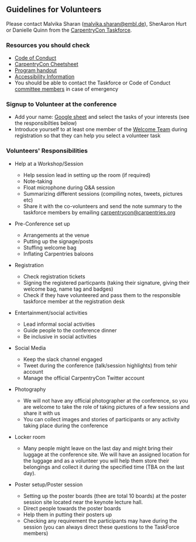 ## Guidelines for Volunteers

Please contact Malvika Sharan (malvika.sharan@embl.de), SherAaron Hurt or Danielle Quinn from the [CarpentryCon Taskforce](https://github.com/carpentries/carpentrycon/blob/master/Welcome_Team.md).

### Resources you should check

- [Code of Conduct](https://docs.carpentries.org/topic_folders/policies/code-of-conduct.html)
- [CarpentryCon Cheetsheet](https://github.com/carpentries/carpentrycon/blob/master/CarpentryCon_Cheatsheet.md)
- [Program handout](https://github.com/carpentries/carpentrycon/blob/master/program/CarpentryCon%202018%20Program.pdf)
- [Accessibility Information](https://github.com/carpentries/carpentrycon/blob/master/venue.md)
- You should be able to contact the Taskforce or Code of Conduct [committee members](https://github.com/carpentries/carpentrycon/blob/master/Welcome_Team.md) in case of emergency


### Signup to Volunteer at the conference

- Add your name: [Google sheet](https://docs.google.com/spreadsheets/d/1zs8rV8wUAUEN_-NnbgBjFmS3H-FjyvHoVTv9Cf3JVVo/edit#gid=0) and select the tasks of your interests (see the responsibilties below)
- Introduce yourself to at least one member of the [Welcome Team](https://github.com/carpentries/carpentrycon/blob/master/Welcome_Team.md) during registration so that they can help you select a volunteer task

### Volunteers' Responsibilities

- Help at a Workshop/Session
  - Help session lead in setting up the room (if required)
  - Note-taking
  - Float microphone during Q&A session
  - Summarizing different sessions (compiling notes, tweets, pictures etc)
  - Share it with the co-volunteers and send the note summary to the taskforce members by emailing carpentrycon@carpentries.org

- Pre-Conference set up
  - Arrangements at the venue
  - Putting up the signage/posts
  - Stuffing welcome bag
  - Inflating Carpentries baloons

- Registration
  - Check registration tickets
  - Signing the registered particpants (taking their signature, giving their welcome bag, name tag and badges)
  - Check if they have volunteered and pass them to the responsible taskforce member at the registration desk

- Entertainment/social activities
  - Lead informal social activities
  - Guide people to the conference dinner
  - Be inclusive in social activities

- Social Media
  - Keep the slack channel engaged
  - Tweet during the conference (talk/session highlights) from tehir account
  - Manage the official CarpentryCon Twitter account

- Photography
  - We will not have any official photographer at the conference, so you are welcome to take the role of taking pictures of a few sessions and share it with us
  - You can collect images and stories of participants or any activity taking place during the conference

- Locker room
  - Many people might leave on the last day and might bring their luggage at the conference site. We will have an assigned location for the luggage and as a volunteer you will help them store their belongings and collect it during the specified time (TBA on the last day).

- Poster setup/Poster session
  - Setting up the poster boards (thee are total 10 boards) at the poster session site located near the keynote lecture hall.
  - Direct people towards the poster boards
  - Help them in putting their posters up
  - Checking any requirement the participants may have during the session (you can always direct these questions to the TaskForce members)

